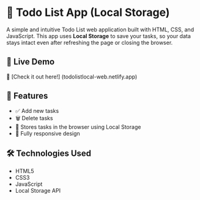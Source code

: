 # 📝 Todo List App (Local Storage)

A simple and intuitive Todo List web application built with HTML, CSS, and JavaScript. This app uses **Local Storage** to save your tasks, so your data stays intact even after refreshing the page or closing the browser.

## 🚀 Live Demo

🔗 [Check it out here!] (todolistlocal-web.netlify.app)

## 📌 Features

- ✅ Add new tasks
- 🗑️ Delete tasks
- 💾 Stores tasks in the browser using Local Storage
- 📱 Fully responsive design

## 🛠️ Technologies Used

- HTML5
- CSS3
- JavaScript 
- Local Storage API


